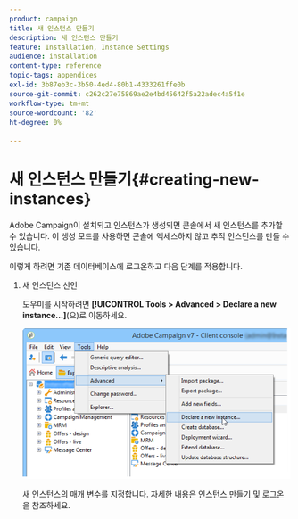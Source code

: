 ```yaml
---
product: campaign
title: 새 인스턴스 만들기
description: 새 인스턴스 만들기
feature: Installation, Instance Settings
audience: installation
content-type: reference
topic-tags: appendices
exl-id: 3b87eb3c-3b50-4ed4-80b1-4333261ffe0b
source-git-commit: c262c27e75869ae2e4bd45642f5a22adec4a5f1e
workflow-type: tm+mt
source-wordcount: '82'
ht-degree: 0%

---
```


# 새 인스턴스 만들기{#creating-new-instances}



Adobe Campaign이 설치되고 인스턴스가 생성되면 콘솔에서 새 인스턴스를 추가할 수 있습니다. 이 생성 모드를 사용하면 콘솔에 액세스하지 않고 추적 인스턴스를 만들 수 있습니다.

이렇게 하려면 기존 데이터베이스에 로그온하고 다음 단계를 적용합니다.

1. 새 인스턴스 선언

   도우미를 시작하려면 **[!UICONTROL Tools > Advanced > Declare a new instance...]**(으)로 이동하세요.

   ![](assets/s_ncs_install_declare_instance_menu.png)

   새 인스턴스의 매개 변수를 지정합니다. 자세한 내용은 [인스턴스 만들기 및 로그온](../../installation/using/creating-an-instance-and-logging-on.md)을 참조하세요.
